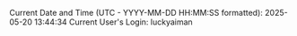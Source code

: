 Current Date and Time (UTC - YYYY-MM-DD HH:MM:SS formatted): 2025-05-20 13:44:34
Current User's Login: luckyaiman
